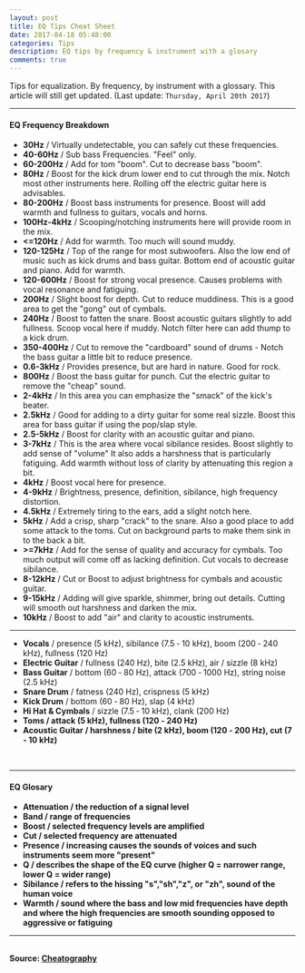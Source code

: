 ```yaml
---
layout: post
title: EQ Tips Cheat Sheet
date: 2017-04-18 05:48:00
categories: Tips
description: EQ tips by frequency & instrument with a glosary
comments: true
---
```


Tips for equalization. By frequency, by instrument with a glossary.
This article will still get updated. (Last update: `Thursday, April 20th 2017`)
<hr>

#### EQ Frequency Breakdown
<ul>
	<li><b>30Hz</b> / Virtually undetectable, you can safely cut these frequencies.</li>
	<li><b>40-60Hz</b> / Sub bass Freque­ncies. "Feel" only.</li>
	<li><b>60-200Hz</b> / Add for tom "boom". Cut to decrease bass "boom".</li>
	<li><b>80Hz</b> / Boost for the kick drum lower end to cut through the mix. Notch most other instruments here. Rolling off the electric guitar here is advisables.</li>
	<li><b>80-200Hz</b> / Boost bass instruments for presence. Boost will add warmth and fullness to guitars, vocals and horns.</li>
	<li><b>100Hz-4kHz</b> / Scooping/notching instruments here will provide room in the mix.</li>
	<li><b><=120Hz</b> / Add for warmth. Too much will sound muddy.</li>
	<li><b>120-125Hz</b> / Top of the range for most subwoofers. Also the low end of music such as kick drums and bass guitar. Bottom end of acoustic guitar and piano. Add for warmth.</li>
	<li><b>120-600Hz</b> / Boost for strong vocal presence. Causes problems with vocal resonance and fatiguing.</li>
	<li><b>200Hz</b> / Slight boost for depth. Cut to reduce muddiness. This is a good area to get the "gong" out of cymbals.</li>
	<li><b>240Hz</b> / Boost to fatten the snare. Boost acoustic guitars slightly to add fullness. Scoop vocal here if muddy. Notch filter here can add thump to a kick drum.</li>
	<li><b>350-400Hz</b> / Cut to remove the "cardboard" sound of drums - Notch the bass guitar a little bit to reduce presence.</li>
	<li><b>0.6-3kHz</b> / Provides presence, but are hard in nature. Good for rock.</li>
	<li><b>800Hz</b> / Boost the bass guitar for punch. Cut the electric guitar to remove the "cheap" sound.</li>
	<li><b>2-4kHz</b> / In this area you can emphasize the "smack" of the kick's beater.</li>
	<li><b>2.5kHz</b> / Good for adding to a dirty guitar for some real sizzle. Boost this area for bass guitar if using the pop/slap style.</li>
	<li><b>2.5-5kHz</b> / Boost for clarity with an acoustic guitar and piano.</li>
	<li><b>3-7kHz</b> / This is the area where vocal sibilance resides. Boost slightly to add sense of "volume" It also adds a harshness that is partic­ularly fatiguing. Add warmth without loss of clarity by attenu­ating this region a bit.</li>
	<li><b>4kHz</b> / Boost vocal here for presence.</li>
	<li><b>4-9kHz</b> / Bright­ness, presence, defini­tion, sibilance, high frequency distortion.</li>
	<li><b>4.5kHz</b> / Extremely tiring to the ears, add a slight notch here.</li>
	<li><b>5kHz</b> / Add a crisp, sharp "­cra­ck" to the snare. Also a good place to add some attack to the toms. Cut on background parts to make them sink in to the back a bit.</li>
	<li><b>>=7kHz</b> / Add for the sense of quality and accuracy for cymbals. Too much output will come off as lacking defini­tion. Cut vocals to decrease sibilance.</li>
	<li><b>8-12kHz</b> / Cut or Boost to adjust brightness for cymbals and acoustic guitar.</li>
	<li><b>9-15kHz</b> / Adding will give sparkle, shimmer, bring out details. Cutting will smooth out harshness and darken the mix.</li>
	<li><b>10kHz</b> / Boost to add "­air­" and clarity to acoustic instru­ments.</li>
</ul>
<hr>
<ul>
	<li><b>Vocals</b> / presence (5 kHz), sibilance (7.5 ‐ 10 kHz), boom (200 ‐ 240 kHz), fullness (120 Hz)</li>
	<li><b>Electric Guitar</b> / fullness (240 Hz), bite (2.5 kHz), air / sizzle (8 kHz)</li>
	<li><b>Bass Guitar</b> / bottom (60 ‐ 80 Hz), attack (700 ‐ 1000 Hz), string noise (2.5 kHz)</li>
	<li><b>Snare Drum</b> / fatness (240 Hz), crispness (5 kHz)</li>
	<li><b>Kick Drum</b> / bottom (60 ‐ 80 Hz), slap (4 kHz)</li>
	<li><b>Hi Hat & Cymbals</b> / sizzle (7.5 ‐ 10 kHz), clank (200 Hz)</li>
	<li><b>Toms<b> / attack (5 kHz), fullness (120 ‐ 240 Hz)</li>
	<li><b>Acoustic Guitar</b> / harshness / bite (2 kHz), boom (120 ‐ 200 Hz), cut (7 ‐ 10 kHz)</li>
</ul>
<br/>
<hr>

#### EQ Glosary
<ul>
	<li><b>Attenuation</b> / the reduction of a signal level</li>
	<li><b>Band</b> / range of frequencies</li>
	<li><b>Boost</b> / selected frequency levels are amplified</li>
	<li><b>Cut</b> / selected frequency are attenuated</li>
	<li><b>Presence</b> / increasing causes the sounds of voices and such instruments seem more "present"</li>
	<li><b>Q</b> / describes the shape of the EQ curve (higher Q = narrower range, lower Q = wider range)</li>
	<li><b>Sibilance</b> / refers to the hissing "s","sh","z", or "zh", sound of the human voice</li>
	<li><b>Warmth</b> / sound where the bass and low mid frequencies have depth and where the high frequencies are smooth sounding opposed to aggressive or fatiguing</li>
</ul>
<hr>
<br/>
<b>Source:</b> <a href="https://www.cheatography.com/fredv/cheat-sheets/eq-tips/">Cheatography</a>